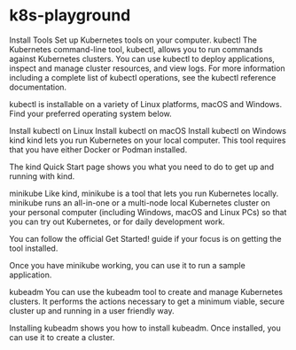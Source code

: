 # k8s-playground
Install Tools
Set up Kubernetes tools on your computer.
kubectl
The Kubernetes command-line tool, kubectl, allows you to run commands against Kubernetes clusters. You can use kubectl to deploy applications, inspect and manage cluster resources, and view logs. For more information including a complete list of kubectl operations, see the kubectl reference documentation.

kubectl is installable on a variety of Linux platforms, macOS and Windows. Find your preferred operating system below.

Install kubectl on Linux
Install kubectl on macOS
Install kubectl on Windows
kind
kind lets you run Kubernetes on your local computer. This tool requires that you have either Docker or Podman installed.

The kind Quick Start page shows you what you need to do to get up and running with kind.


minikube
Like kind, minikube is a tool that lets you run Kubernetes locally. minikube runs an all-in-one or a multi-node local Kubernetes cluster on your personal computer (including Windows, macOS and Linux PCs) so that you can try out Kubernetes, or for daily development work.

You can follow the official Get Started! guide if your focus is on getting the tool installed.


Once you have minikube working, you can use it to run a sample application.

kubeadm
You can use the kubeadm tool to create and manage Kubernetes clusters. It performs the actions necessary to get a minimum viable, secure cluster up and running in a user friendly way.

Installing kubeadm shows you how to install kubeadm. Once installed, you can use it to create a cluster.



